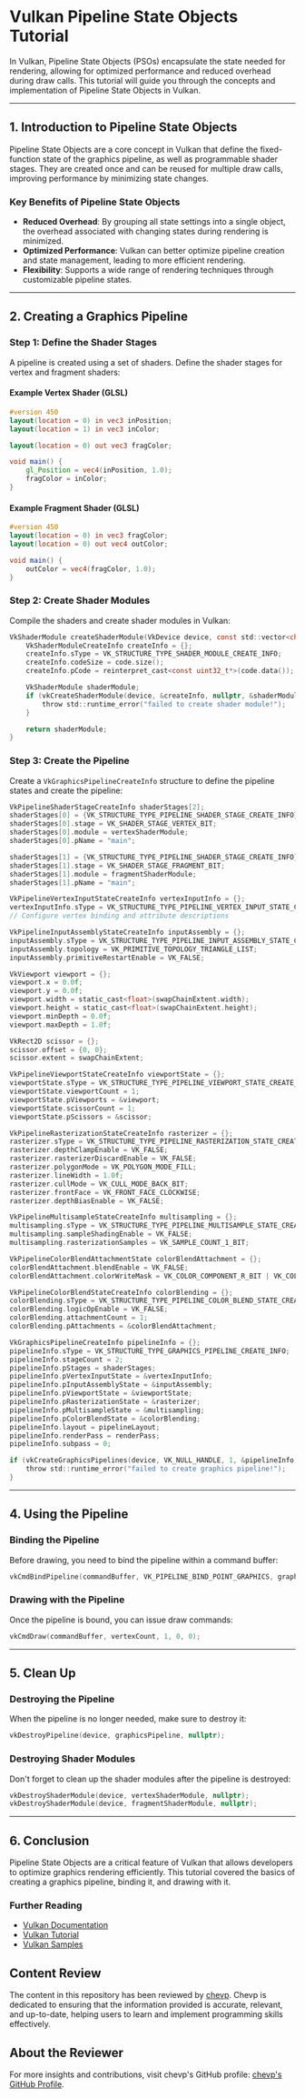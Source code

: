
# Vulkan Pipeline State Objects Tutorial

In Vulkan, Pipeline State Objects (PSOs) encapsulate the state needed for rendering, allowing for optimized performance and reduced overhead during draw calls. This tutorial will guide you through the concepts and implementation of Pipeline State Objects in Vulkan.

---

## 1. Introduction to Pipeline State Objects

Pipeline State Objects are a core concept in Vulkan that define the fixed-function state of the graphics pipeline, as well as programmable shader stages. They are created once and can be reused for multiple draw calls, improving performance by minimizing state changes.

### Key Benefits of Pipeline State Objects

- **Reduced Overhead**: By grouping all state settings into a single object, the overhead associated with changing states during rendering is minimized.
- **Optimized Performance**: Vulkan can better optimize pipeline creation and state management, leading to more efficient rendering.
- **Flexibility**: Supports a wide range of rendering techniques through customizable pipeline states.

---

## 2. Creating a Graphics Pipeline

### Step 1: Define the Shader Stages

A pipeline is created using a set of shaders. Define the shader stages for vertex and fragment shaders:

#### Example Vertex Shader (GLSL)

```glsl
#version 450
layout(location = 0) in vec3 inPosition;
layout(location = 1) in vec3 inColor;

layout(location = 0) out vec3 fragColor;

void main() {
    gl_Position = vec4(inPosition, 1.0);
    fragColor = inColor;
}
```

#### Example Fragment Shader (GLSL)

```glsl
#version 450
layout(location = 0) in vec3 fragColor;
layout(location = 0) out vec4 outColor;

void main() {
    outColor = vec4(fragColor, 1.0);
}
```

### Step 2: Create Shader Modules

Compile the shaders and create shader modules in Vulkan:

```c
VkShaderModule createShaderModule(VkDevice device, const std::vector<char>& code) {
    VkShaderModuleCreateInfo createInfo = {};
    createInfo.sType = VK_STRUCTURE_TYPE_SHADER_MODULE_CREATE_INFO;
    createInfo.codeSize = code.size();
    createInfo.pCode = reinterpret_cast<const uint32_t*>(code.data());

    VkShaderModule shaderModule;
    if (vkCreateShaderModule(device, &createInfo, nullptr, &shaderModule) != VK_SUCCESS) {
        throw std::runtime_error("failed to create shader module!");
    }

    return shaderModule;
}
```

### Step 3: Create the Pipeline

Create a `VkGraphicsPipelineCreateInfo` structure to define the pipeline states and create the pipeline:

```c
VkPipelineShaderStageCreateInfo shaderStages[2];
shaderStages[0] = {VK_STRUCTURE_TYPE_PIPELINE_SHADER_STAGE_CREATE_INFO};
shaderStages[0].stage = VK_SHADER_STAGE_VERTEX_BIT;
shaderStages[0].module = vertexShaderModule;
shaderStages[0].pName = "main";

shaderStages[1] = {VK_STRUCTURE_TYPE_PIPELINE_SHADER_STAGE_CREATE_INFO};
shaderStages[1].stage = VK_SHADER_STAGE_FRAGMENT_BIT;
shaderStages[1].module = fragmentShaderModule;
shaderStages[1].pName = "main";

VkPipelineVertexInputStateCreateInfo vertexInputInfo = {};
vertexInputInfo.sType = VK_STRUCTURE_TYPE_PIPELINE_VERTEX_INPUT_STATE_CREATE_INFO;
// Configure vertex binding and attribute descriptions

VkPipelineInputAssemblyStateCreateInfo inputAssembly = {};
inputAssembly.sType = VK_STRUCTURE_TYPE_PIPELINE_INPUT_ASSEMBLY_STATE_CREATE_INFO;
inputAssembly.topology = VK_PRIMITIVE_TOPOLOGY_TRIANGLE_LIST;
inputAssembly.primitiveRestartEnable = VK_FALSE;

VkViewport viewport = {};
viewport.x = 0.0f;
viewport.y = 0.0f;
viewport.width = static_cast<float>(swapChainExtent.width);
viewport.height = static_cast<float>(swapChainExtent.height);
viewport.minDepth = 0.0f;
viewport.maxDepth = 1.0f;

VkRect2D scissor = {};
scissor.offset = {0, 0};
scissor.extent = swapChainExtent;

VkPipelineViewportStateCreateInfo viewportState = {};
viewportState.sType = VK_STRUCTURE_TYPE_PIPELINE_VIEWPORT_STATE_CREATE_INFO;
viewportState.viewportCount = 1;
viewportState.pViewports = &viewport;
viewportState.scissorCount = 1;
viewportState.pScissors = &scissor;

VkPipelineRasterizationStateCreateInfo rasterizer = {};
rasterizer.sType = VK_STRUCTURE_TYPE_PIPELINE_RASTERIZATION_STATE_CREATE_INFO;
rasterizer.depthClampEnable = VK_FALSE;
rasterizer.rasterizerDiscardEnable = VK_FALSE;
rasterizer.polygonMode = VK_POLYGON_MODE_FILL;
rasterizer.lineWidth = 1.0f;
rasterizer.cullMode = VK_CULL_MODE_BACK_BIT;
rasterizer.frontFace = VK_FRONT_FACE_CLOCKWISE;
rasterizer.depthBiasEnable = VK_FALSE;

VkPipelineMultisampleStateCreateInfo multisampling = {};
multisampling.sType = VK_STRUCTURE_TYPE_PIPELINE_MULTISAMPLE_STATE_CREATE_INFO;
multisampling.sampleShadingEnable = VK_FALSE;
multisampling.rasterizationSamples = VK_SAMPLE_COUNT_1_BIT;

VkPipelineColorBlendAttachmentState colorBlendAttachment = {};
colorBlendAttachment.blendEnable = VK_FALSE;
colorBlendAttachment.colorWriteMask = VK_COLOR_COMPONENT_R_BIT | VK_COLOR_COMPONENT_G_BIT | VK_COLOR_COMPONENT_B_BIT | VK_COLOR_COMPONENT_A_BIT;

VkPipelineColorBlendStateCreateInfo colorBlending = {};
colorBlending.sType = VK_STRUCTURE_TYPE_PIPELINE_COLOR_BLEND_STATE_CREATE_INFO;
colorBlending.logicOpEnable = VK_FALSE;
colorBlending.attachmentCount = 1;
colorBlending.pAttachments = &colorBlendAttachment;

VkGraphicsPipelineCreateInfo pipelineInfo = {};
pipelineInfo.sType = VK_STRUCTURE_TYPE_GRAPHICS_PIPELINE_CREATE_INFO;
pipelineInfo.stageCount = 2;
pipelineInfo.pStages = shaderStages;
pipelineInfo.pVertexInputState = &vertexInputInfo;
pipelineInfo.pInputAssemblyState = &inputAssembly;
pipelineInfo.pViewportState = &viewportState;
pipelineInfo.pRasterizationState = &rasterizer;
pipelineInfo.pMultisampleState = &multisampling;
pipelineInfo.pColorBlendState = &colorBlending;
pipelineInfo.layout = pipelineLayout;
pipelineInfo.renderPass = renderPass;
pipelineInfo.subpass = 0;

if (vkCreateGraphicsPipelines(device, VK_NULL_HANDLE, 1, &pipelineInfo, nullptr, &graphicsPipeline) != VK_SUCCESS) {
    throw std::runtime_error("failed to create graphics pipeline!");
}
```

---

## 4. Using the Pipeline

### Binding the Pipeline

Before drawing, you need to bind the pipeline within a command buffer:

```c
vkCmdBindPipeline(commandBuffer, VK_PIPELINE_BIND_POINT_GRAPHICS, graphicsPipeline);
```

### Drawing with the Pipeline

Once the pipeline is bound, you can issue draw commands:

```c
vkCmdDraw(commandBuffer, vertexCount, 1, 0, 0);
```

---

## 5. Clean Up

### Destroying the Pipeline

When the pipeline is no longer needed, make sure to destroy it:

```c
vkDestroyPipeline(device, graphicsPipeline, nullptr);
```

### Destroying Shader Modules

Don't forget to clean up the shader modules after the pipeline is destroyed:

```c
vkDestroyShaderModule(device, vertexShaderModule, nullptr);
vkDestroyShaderModule(device, fragmentShaderModule, nullptr);
```

---

## 6. Conclusion

Pipeline State Objects are a critical feature of Vulkan that allows developers to optimize graphics rendering efficiently. This tutorial covered the basics of creating a graphics pipeline, binding it, and drawing with it.

### Further Reading

- [Vulkan Documentation](https://www.khronos.org/vulkan/)
- [Vulkan Tutorial](https://vulkan-tutorial.com/)
- [Vulkan Samples](https://github.com/KhronosGroup/Vulkan-Samples)

## Content Review

The content in this repository has been reviewed by [chevp](https://github.com/chevp). Chevp is dedicated to ensuring that the information provided is accurate, relevant, and up-to-date, helping users to learn and implement programming skills effectively.

## About the Reviewer

For more insights and contributions, visit chevp's GitHub profile: [chevp's GitHub Profile](https://github.com/chevp).